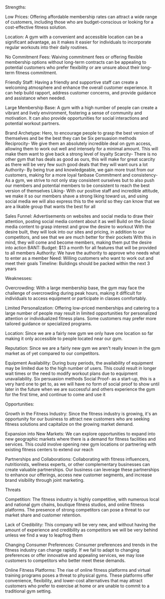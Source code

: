 Strengths: 


Low Prices: Offering affordable membership rates can attract a wide range of customers, including those who are budget-conscious or looking for a cost-effective fitness solution. 

Location: A gym with a convenient and accessible location can be a significant advantage, as it makes it easier for individuals to incorporate regular workouts into their daily routines. 

No Commitment Fees: Waiving commitment fees or offering flexible membership options without long-term contracts can be appealing to potential customers who prefer flexibility or are unsure about their long-term fitness commitment. 

Friendly Staff: Having a friendly and supportive staff can create a welcoming atmosphere and enhance the overall customer experience. It can help build rapport, address customer concerns, and provide guidance and assistance when needed. 

Large Membership Base: A gym with a high number of people can create a vibrant and lively environment, fostering a sense of community and motivation. It can also provide opportunities for social interactions and potential workout partners.

Brand Archetype: Hero, to encourage people to grasp the best version of themselves and be the best they can be
Six persuasion methods
Reciprocity- We give them an absolutely incredible deal on gym access, allowing them to work out well and intensely for a minimal amount. This will make them want to give back a strong level of loyalty
Scarcity- There is no other gym that has deals as good as ours, this will make for great scarcity as there will be very few such good deals that they will want ours a lot
Authority- By being true and knowledgeable, we gain more trust from our customers, making for a more loyal fanbase
Commitment and consistency- As a gym, we strive to not only stay consistent ourselves but to also push our members and potential members to be consistent to reach the best version of themselves
Liking- With our positive staff and incredible attitude, we make it so our members shave a strong liking toward us, and using social media we will also express this to the world so they can know that we are a likable group that wants the best for all

Sales Funnel:
Advertisements on websites and social media to draw their attention, posting social media content about it as well
Build on the Social media content to grasp interest and grow the desire to workout
With the desire built, they will look into our sites and pricing, in addition to our competitors, and see that we are much better for their pockets
With this in mind, they will come and become members, making them put the desire into action
BANT: 
Budget: $13 a month for all features that will be provided to all members
Authority: We have the authority to approve who needs what to enter as a member
Need: Willing customers who want to work out and meet their goals
Timeline: Buildings should be packed within the next 3 years


Weaknesses: 


Overcrowding: With a large membership base, the gym may face the challenge of overcrowding during peak hours, making it difficult for individuals to access equipment or participate in classes comfortably.

Limited Personalization: Offering low-priced memberships and catering to a large number of people may result in limited opportunities for personalized attention or individualized fitness plans. Some customers may prefer more tailored guidance or specialized programs.

Location: Since we are a fairly new gym we only have one location so far making it only accessible to people located near our gym.

Reputation: Since we are a fairly new gym we aren't really known in the gym market as of yet compared to our competitors.

Equipment Availability: During busy periods, the availability of equipment may be limited due to the high number of users. This could result in longer wait times or the need to modify workout plans due to equipment unavailability. 
​​Six persuasion methods
Social Proof- as a start-up, this is a very hard one to get to, as we will have no form of social proof to show until later in the future when we are successful and others experience the gym for the first time, and continue to come and use it


Opportunities:


Growth in the Fitness Industry: Since the fitness industry is growing, it's an 
 opportunity for our business to attract new customers who are seeking fitness solutions and capitalize on the growing market demand.


Expansion into New Markets: We can explore opportunities to expand into new geographic markets where there is a demand for fitness facilities and services. This could involve opening new gym locations or partnering with existing fitness centers to extend our reach 

Partnerships and Collaborations: Collaborating with fitness influencers, nutritionists, wellness experts, or other complementary businesses can create valuable partnerships. Our business can leverage these partnerships to enhance our offerings, access new customer segments, and increase brand visibility through joint marketing.



Threats


 Competition: The fitness industry is highly competitive, with numerous local and national gym chains, boutique fitness studios, and online fitness platforms.  The presence of strong competitors can pose a threat to our market share and customer retention.

Lack of Credibility: This company will be very new, and without having the amount of experience and credibility as competitors we will be very behind unless we  find a way to leapfrog them


Changing Consumer Preferences: Consumer preferences and trends in the fitness industry can change rapidly. If we fail to adapt to changing preferences or offer innovative and appealing services, we may lose customers to competitors who better meet these demands.

Online Fitness Platforms: The rise of online fitness platforms and virtual training programs poses a threat to physical gyms. These platforms offer convenience, flexibility, and lower-cost alternatives that may attract customers who prefer to exercise at home or are unable to commit to a traditional gym setting.
